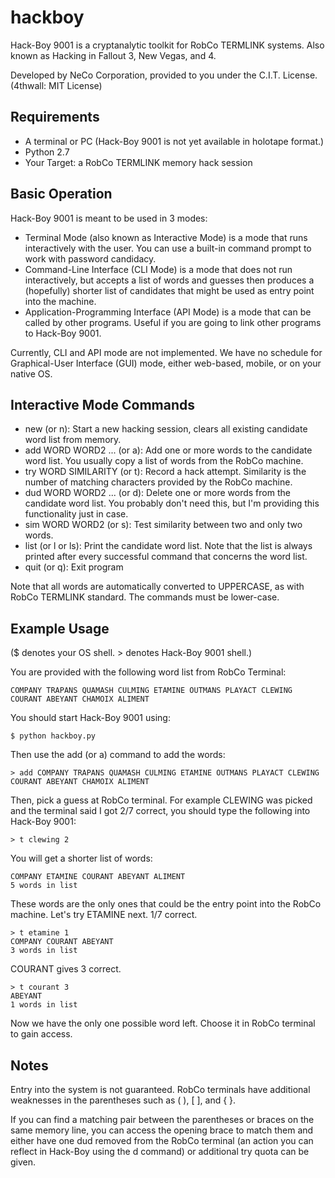 # hackboy
Hack-Boy 9001 is a cryptanalytic toolkit for RobCo TERMLINK systems. Also known as Hacking in Fallout 3, New Vegas, and 4.

Developed by NeCo Corporation, provided to you under the C.I.T. License. (4thwall: MIT License)

## Requirements
* A terminal or PC (Hack-Boy 9001 is not yet available in holotape format.)
* Python 2.7
* Your Target: a RobCo TERMLINK memory hack session

## Basic Operation
Hack-Boy 9001 is meant to be used in 3 modes:
* Terminal Mode (also known as Interactive Mode) is a mode that runs interactively with the user. You can use a built-in command prompt to work with password candidacy.
* Command-Line Interface (CLI Mode) is a mode that does not run interactively, but accepts a list of words and guesses then produces a (hopefully) shorter list of candidates that might be used as entry point into the machine.
* Application-Programming Interface (API Mode) is a mode that can be called by other programs. Useful if you are going to link other programs to Hack-Boy 9001.

Currently, CLI and API mode are not implemented. We have no schedule for Graphical-User Interface (GUI) mode, either web-based, mobile, or on your native OS.

## Interactive Mode Commands

* new (or n): Start a new hacking session, clears all existing candidate word list from memory.
* add WORD WORD2 ... (or a): Add one or more words to the candidate word list. You usually copy a list of words from the RobCo machine.
* try WORD SIMILARITY (or t): Record a hack attempt. Similarity is the number of matching characters provided by the RobCo machine.
* dud WORD WORD2 ... (or d): Delete one or more words from the candidate word list. You probably don't need this, but I'm providing this functionality just in case.
* sim WORD WORD2 (or s): Test similarity between two and only two words.
* list (or l or ls): Print the candidate word list. Note that the list is always printed after every successful command that concerns the word list.
* quit (or q): Exit program

Note that all words are automatically converted to UPPERCASE, as with RobCo TERMLINK standard. The commands must be lower-case.

## Example Usage
($ denotes your OS shell. > denotes Hack-Boy 9001 shell.)

You are provided with the following word list from RobCo Terminal:
```
COMPANY TRAPANS QUAMASH CULMING ETAMINE OUTMANS PLAYACT CLEWING COURANT ABEYANT CHAMOIX ALIMENT
```

You should start Hack-Boy 9001 using:
```
$ python hackboy.py
```
  
Then use the add (or a) command to add the words:
```
> add COMPANY TRAPANS QUAMASH CULMING ETAMINE OUTMANS PLAYACT CLEWING COURANT ABEYANT CHAMOIX ALIMENT
```

Then, pick a guess at RobCo terminal. For example CLEWING was picked and the terminal said I got 2/7 correct, you should type the following into Hack-Boy 9001:
```
> t clewing 2
```

You will get a shorter list of words:
```
COMPANY ETAMINE COURANT ABEYANT ALIMENT
5 words in list
```

These words are the only ones that could be the entry point into the RobCo machine. Let's try ETAMINE next. 1/7 correct.
```
> t etamine 1
COMPANY COURANT ABEYANT
3 words in list
```

COURANT gives 3 correct.
```
> t courant 3
ABEYANT
1 words in list
```

Now we have the only one possible word left. Choose it in RobCo terminal to gain access.

## Notes
Entry into the system is not guaranteed. RobCo terminals have additional weaknesses in the parentheses such as ( ), [ ], and { }.

If you can find a matching pair between the parentheses or braces on the same memory line, you can access the opening brace to
match them and either have one dud removed from the RobCo terminal (an action you can reflect in Hack-Boy using the d command) or
additional try quota can be given.

